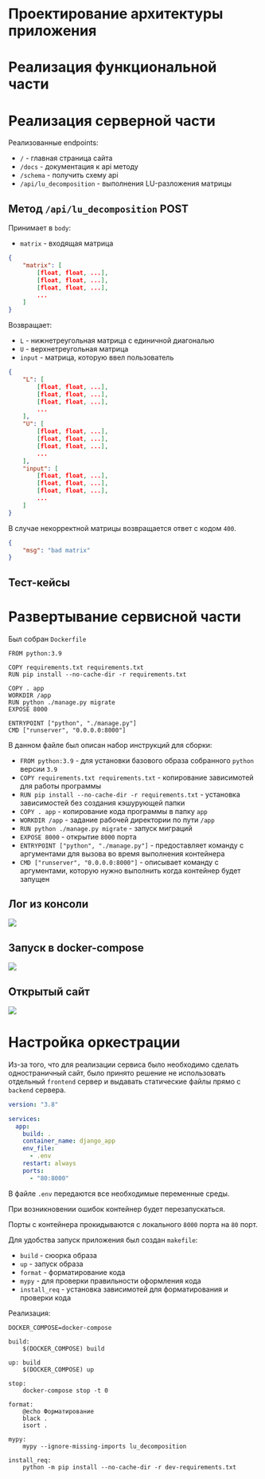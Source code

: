 # Проектирование архитектуры приложения

# Реализация функциональной части

# Реализация серверной части

Реализованные endpoints:
- `/` - главная страница сайта
- `/docs` - документация к api методу
- `/schema` - получить схему api
- `/api/lu_decomposition` - выполнения LU-разложения матрицы

## Метод `/api/lu_decomposition` POST

Принимает в `body`:

- `matrix` - входящая матрица

```json
{
    "matrix": [
        [float, float, ...],
        [float, float, ...],
        [float, float, ...],
        ...
    ]
}
```

Возвращает:

- `L` - нижнетреугольная матрица с единичной диагональю
- `U` - верхнетреугольная матрица
- `input` - матрица, которую ввел пользователь

```json
{
    "L": [
        [float, float, ...],
        [float, float, ...],
        [float, float, ...],
        ...
    ],
    "U": [
        [float, float, ...],
        [float, float, ...],
        [float, float, ...],
        ...
    ],
    "input": [
        [float, float, ...],
        [float, float, ...],
        [float, float, ...],
        ...
    ]
}
```

В случае некорректной матрицы возвращается ответ с кодом `400`.

```json
{
    "msg": "bad matrix"
}
```

## Тест-кейсы



# Развертывание сервисной части

Был собран `Dockerfile`

```docker
FROM python:3.9

COPY requirements.txt requirements.txt
RUN pip install --no-cache-dir -r requirements.txt

COPY . app
WORKDIR /app
RUN python ./manage.py migrate
EXPOSE 8000

ENTRYPOINT ["python", "./manage.py"]
CMD ["runserver", "0.0.0.0:8000"]

```

В данном файле был описан набор инструкций для сборки:
- `FROM python:3.9` - для установки базового образа собранного `python` версии `3.9`
- `COPY requirements.txt requirements.txt` - копирование зависимотей для работы программы
- `RUN pip install --no-cache-dir -r requirements.txt` - установка зависимостей без создания кэшурующей папки
- `COPY . app` - копирование кода программы в папку `app`
- `WORKDIR /app` - задание рабочей директории по пути `/app`
- `RUN python ./manage.py migrate` - запуск миграций
- `EXPOSE 8000` - открытие `8000` порта
- `ENTRYPOINT ["python", "./manage.py"]` - предоставляет команду с аргументами для вызова во время выполнения контейнера
- `CMD ["runserver", "0.0.0.0:8000"]` -  описывает команду с аргументами, которую нужно выполнить когда контейнер будет запущен

## Лог из консоли

![](./docs/running_docker_console.png)

## Запуск в docker-compose
![](./docs/running_docker_compose.png)

## Открытый сайт
![](./docs/running_docker_compose_site.png)

# Настройка оркестрации

Из-за того, что для реализации сервиса было необходимо сделать одностраничный сайт, было принято решение не использовать отдельный `frontend` сервер и выдавать статические файлы прямо с `backend` сервера.

```yaml
version: "3.8"

services:
  app:
    build: .
    container_name: django_app
    env_file:
      - .env
    restart: always
    ports:
      - "80:8000"

```

В файле `.env` передаются все необходимые переменные среды.

При возникновении ошибок контейнер будет перезапускаться.

Порты с контейнера прокидываются с локального `8000` порта на `80` порт.

Для удобства запуск приложения был создан `makefile`:
- `build` - сюорка образа
- `up` - запуск образа
- `format` - форматирование кода
- `mypy` - для проверки правильности оформления кода
- `install_req` - установка зависимотей для форматирования и проверки кода

Реализация:
```make
DOCKER_COMPOSE=docker-compose

build:
	$(DOCKER_COMPOSE) build

up: build
	$(DOCKER_COMPOSE) up

stop:
	docker-compose stop -t 0

format:
	@echo Форматирование
	black .
	isort .

mypy:
	mypy --ignore-missing-imports lu_decomposition

install_req:
	python -m pip install --no-cache-dir -r dev-requirements.txt
```
